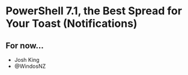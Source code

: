 # PowerShell 7.1, the Best Spread for Your Toast (Notifications)

## For now...

* Josh King
* @WindosNZ
